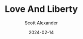 ---
layout: podcast
title: "Love And Liberty"
author: Scott Alexander
description: https://www.astralcodexten.com/p/love-and-liberty
date: 2024-02-14
length: 1992484
duration: 498
guid: love-and-liberty
---